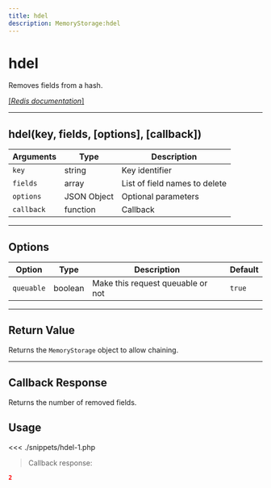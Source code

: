 ```yaml
---
title: hdel
description: MemoryStorage:hdel
---
```


# hdel

Removes fields from a hash.

[[_Redis documentation_]](https://redis.io/commands/hdel)

---

## hdel(key, fields, [options], [callback])

| Arguments  | Type        | Description                   |
| ---------- | ----------- | ----------------------------- |
| `key`      | string      | Key identifier                |
| `fields`   | array       | List of field names to delete |
| `options`  | JSON Object | Optional parameters           |
| `callback` | function    | Callback                      |

---

## Options

| Option     | Type    | Description                       | Default |
| ---------- | ------- | --------------------------------- | ------- |
| `queuable` | boolean | Make this request queuable or not | `true`  |

---

## Return Value

Returns the `MemoryStorage` object to allow chaining.

---

## Callback Response

Returns the number of removed fields.

## Usage

<<< ./snippets/hdel-1.php

> Callback response:

```json
2
```
